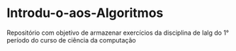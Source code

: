 # Introdu-o-aos-Algoritmos
Repositório com objetivo de armazenar exercícios da disciplina de Ialg do 1° período do curso de ciência da computação 
